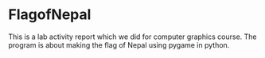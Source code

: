# FlagofNepal
This is a lab activity report which we did for computer graphics course. The program is about making the flag of Nepal using pygame in python. 
